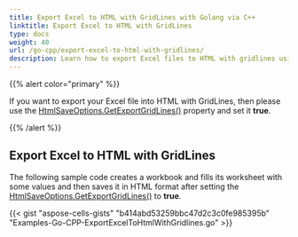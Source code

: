 ```yaml
---
title: Export Excel to HTML with GridLines with Golang via C++
linktitle: Export Excel to HTML with GridLines
type: docs
weight: 40
url: /go-cpp/export-excel-to-html-with-gridlines/
description: Learn how to export Excel files to HTML with gridlines using Aspose.Cells for C++.
---
```


{{% alert color="primary" %}} 

If you want to export your Excel file into HTML with GridLines, then please use the [HtmlSaveOptions.GetExportGridLines()](https://reference.aspose.com/cells/go-cpp/htmlsaveoptions/getexportgridlines/) property and set it **true**.

{{% /alert %}} 

## **Export Excel to HTML with GridLines**
The following sample code creates a workbook and fills its worksheet with some values and then saves it in HTML format after setting the [HtmlSaveOptions.GetExportGridLines()](https://reference.aspose.com/cells/go-cpp/htmlsaveoptions/getexportgridlines/) to **true**.

{{< gist "aspose-cells-gists" "b414abd53259bbc47d2c3c0fe985395b" "Examples-Go-CPP-ExportExcelToHtmlWithGridlines.go" >}}